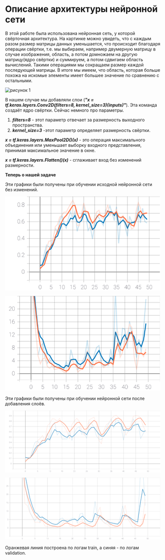 #  Описание архитектуры нейронной сети #
В этой работе была использована нейронная сеть, у которой свёрточная архитектура. На картинке можно увидеть, что с каждым разом размер матрицы данных уменьшается, что происходит благодаря операции свёртки, т.е. мы выбираем, например двумерную матрицу в случае изображения, область, а потом домножаем на другую матрицу(ядро свёртки) и суммируем, а потом сдвигаем область вычислений. Такими операциями мы сокращаем размер каждой последующей матрицы. В итоге мы имеем, что область, которая больше похожа на искомые элементы имеет большее значение по сравнению с остальными.

![рисунок 1](https://encrypted-tbn0.gstatic.com/images?q=tbn:ANd9GcR0K4iQfVkQq2yavPNWppj0IHEZbsgW8cTmWA&usqp=CAU)

В нашем случае мы добавляли слои (***"x = tf.keras.layers.Conv2D(filters=8, kernel_size=3)(inputs)"***). Эта команда создаёт ядро свёртки. Сейчас немного про параметры.
1. ***filters=8*** - этот параметр отвечает за размерность выходного пространства.
2. ***kernel_size=3*** -этот параметр определяет размерность свёртки.

  ***x = tf.keras.layers.MaxPool2D()(x)*** - это операция максимального объединения или уменьшает выборку входного представления, принимая максимальное значение в окне.

  ***x = tf.keras.layers.Flatten()(x)*** - сглаживает вход без изменений размерности.
  
  **Теперь о нашей задаче**
  
  Эти графики были получены при обучении исходной нейронной сети без изменений.
  
  ![график 1.1](https://raw.githubusercontent.com/YurchenokMaxim/study/9bf91e516f59d889c52dbb18aaed12ca576950be/1epoch_categorical_accuracy.svg)

  ![график 1.2](https://raw.githubusercontent.com/YurchenokMaxim/study/9bf91e516f59d889c52dbb18aaed12ca576950be/1epoch_loss.svg)
  
   Эти графики были получены при обучении нейронной сети после добавления слоёв.
   
  ![график 2.1](https://raw.githubusercontent.com/YurchenokMaxim/study/789e7442057b7a6faffbed202469aa2127f2f195/2epoch_categorical_accuracy.svg)
   
  ![график 2.2](https://raw.githubusercontent.com/YurchenokMaxim/study/789e7442057b7a6faffbed202469aa2127f2f195/2epoch_loss.svg)
  
  Оранжевая линия построена по логам train, а синяя - по логам validation.
